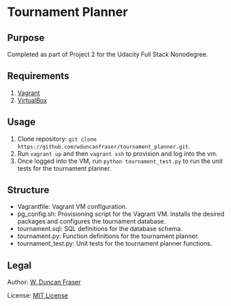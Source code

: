# Tournament Planner
## Purpose
Completed as part of Project 2 for the Udacity Full Stack Nonodegree.

## Requirements
1.  [Vagrant](https://www.vagrantup.com/)
1.  [VirtualBox](https://www.virtualbox.org/)

## Usage
1.  Clone repository: ```git clone https://github.com/wduncanfraser/tournament_planner.git```.
1.  Run ```vagrant up``` and then ```vagrant ssh``` to provision and log into the vm.
1.  Once logged into the VM, run ```python tournament_test.py``` to run the unit tests for the tournament planner.

## Structure
+   Vagrantfile: Vagrant VM configuration.
+   pg_config.sh: Provisioning script for the Vagrant VM. Installs the desired packages and configures the tournament database.
+   tournament.sql: SQL definitions for the database schema.
+   tournament.py: Function definitions for the tournament planner.
+   tournament_test.py: Unit tests for the tournament planner functions.

## Legal
Author: [W. Duncan Fraser](duncan@wduncanfraser.com)

License: [MIT License](LICENSE)